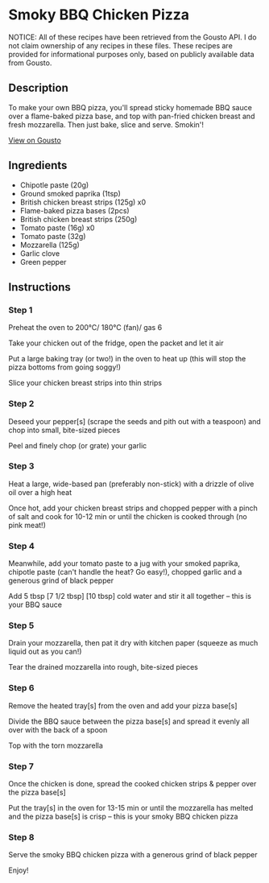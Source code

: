 # Smoky BBQ Chicken Pizza

NOTICE: All of these recipes have been retrieved from the Gousto API. I do not claim ownership of any recipes in these files. These recipes are provided for informational purposes only, based on publicly available data from Gousto.

## Description

To make your own BBQ pizza, you'll spread sticky homemade BBQ sauce over a flame-baked pizza base, and top with pan-fried chicken breast and fresh mozzarella. Then just bake, slice and serve. Smokin'!

[View on Gousto](https://www.gousto.co.uk/recipes/cookbook/smoky-bbq-chicken-pizza)

## Ingredients

- Chipotle paste (20g)
- Ground smoked paprika (1tsp)
- British chicken breast strips (125g) x0
- Flame-baked pizza bases (2pcs)
- British chicken breast strips (250g)
- Tomato paste (16g) x0
- Tomato paste (32g)
- Mozzarella (125g)
- Garlic clove
- Green pepper

## Instructions


### Step 1

Preheat the oven to 200°C/ 180°C (fan)/ gas 6

Take your chicken out of the fridge, open the packet and let it air

Put a large baking tray (or two!) in the oven to heat up (this will stop the pizza bottoms from going soggy!)

Slice your chicken breast strips into thin strips


### Step 2

Deseed your pepper[s] (scrape the seeds and pith out with a teaspoon) and chop into small, bite-sized pieces

Peel and finely chop (or grate) your garlic


### Step 3

Heat a large, wide-based pan (preferably non-stick) with a drizzle of olive oil over a high heat

Once hot, add your chicken breast strips and chopped pepper with a pinch of salt and cook for 10-12 min or until the chicken is cooked through (no pink meat!)


### Step 4

Meanwhile, add your tomato paste to a jug with your smoked paprika, chipotle paste (can't handle the heat? Go easy!), chopped garlic and a generous grind of black pepper

Add 5 tbsp <span class="text-purple">[7 1/2 tbsp]</span> <span class="text-danger">[10 tbsp]</span> cold water and stir it all together – this is your BBQ sauce


### Step 5

Drain your mozzarella, then pat it dry with kitchen paper (squeeze as much liquid out as you can!)

Tear the drained mozzarella into rough, bite-sized pieces


### Step 6

Remove the heated tray[s] from the oven and add your pizza base[s]

Divide the BBQ sauce between the pizza base[s] and spread it evenly all over with the back of a spoon

Top with the torn mozzarella


### Step 7

Once the chicken is done, spread the cooked chicken strips & pepper over the pizza base[s] 

Put the tray[s] in the oven for 13-15 min or until the mozzarella has melted and the pizza base[s] is crisp – this is your smoky BBQ chicken pizza

### Step 8

Serve the smoky BBQ chicken pizza with a generous grind of black pepper

Enjoy!

